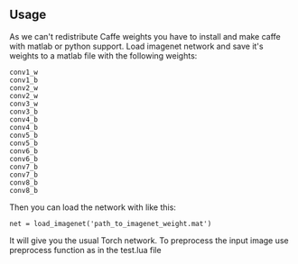 Usage
-----

As we can't redistribute Caffe weights you have to install and make caffe with matlab or python support.
Load imagenet network and save it's weights to a matlab file with the following weights:
```
conv1_w
conv1_b
conv2_w
conv2_w
conv3_w
conv3_b
conv4_b
conv4_b
conv5_b
conv5_b
conv6_b
conv6_b
conv7_b
conv7_b
conv8_b
conv8_b
```
Then you can load the network with like this:
```
net = load_imagenet('path_to_imagenet_weight.mat')
```
It will give you the usual Torch network. To preprocess the input image use preprocess function as in the test.lua file
